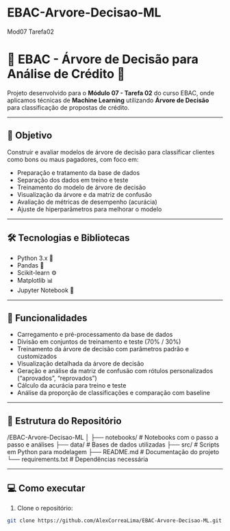 # EBAC-Arvore-Decisao-ML
Mod07 Tarefa02

# 🌳 EBAC - Árvore de Decisão para Análise de Crédito 🐍

Projeto desenvolvido para o **Módulo 07 - Tarefa 02** do curso EBAC, onde aplicamos técnicas de **Machine Learning** utilizando **Árvore de Decisão** para classificação de propostas de crédito.

---

## 🎯 Objetivo

Construir e avaliar modelos de árvore de decisão para classificar clientes como bons ou maus pagadores, com foco em:

- Preparação e tratamento da base de dados
- Separação dos dados em treino e teste
- Treinamento do modelo de árvore de decisão
- Visualização da árvore e da matriz de confusão
- Avaliação de métricas de desempenho (acurácia)
- Ajuste de hiperparâmetros para melhorar o modelo

---

## 🛠️ Tecnologias e Bibliotecas

- Python 3.x 🐍  
- Pandas 🐼  
- Scikit-learn ⚙️  
- Matplotlib 📊  
- Jupyter Notebook 📓  

---

## 🚀 Funcionalidades

- Carregamento e pré-processamento da base de dados  
- Divisão em conjuntos de treinamento e teste (70% / 30%)  
- Treinamento da árvore de decisão com parâmetros padrão e customizados  
- Visualização detalhada da árvore de decisão  
- Geração e análise da matriz de confusão com rótulos personalizados (“aprovados”, “reprovados”)  
- Cálculo da acurácia para treino e teste  
- Análise da proporção de classificações e comparação com baseline

---

## 📁 Estrutura do Repositório
/EBAC-Arvore-Decisao-ML
│
├── notebooks/ # Notebooks com o passo a passo e análises
├── data/ # Bases de dados utilizadas
├── src/ # Scripts em Python para modelagem
├── README.md # Documentação do projeto
└── requirements.txt # Dependências necessária


---

## 💻 Como executar

1. Clone o repositório:

```bash
git clone https://github.com/AlexCorreaLima/EBAC-Arvore-Decisao-ML.git


